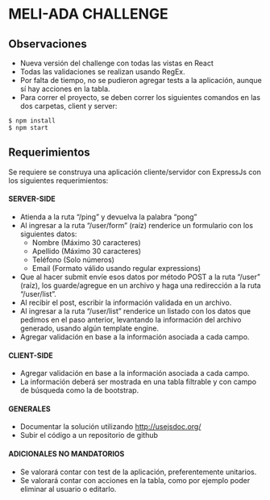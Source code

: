 # MELI-ADA CHALLENGE

## Observaciones

- Nueva versión del challenge con todas las vistas en React
- Todas las validaciones se realizan usando RegEx.
- Por falta de tiempo, no se pudieron agregar tests a la aplicación, aunque sí hay acciones en la tabla. 
- Para correr el proyecto, se deben correr los siguientes comandos en las dos carpetas, client y server: 
```
$ npm install
$ npm start
```

## Requerimientos

Se requiere se construya una aplicación cliente/servidor con ExpressJs con los siguientes requerimientos:
#### SERVER-SIDE
- Atienda a la ruta “/ping” y devuelva la palabra “pong”
- Al ingresar a la ruta “/user/form” (raíz) renderice un formulario con los siguientes datos:
	- Nombre (Máximo 30 caracteres)
	- Apellido (Máximo 30 caracteres)
	- Teléfono (Solo números)
	- Email (Formato válido usando regular expressions)
- Que al hacer submit envíe esos datos por método POST a la ruta “/user” (raíz), los guarde/agregue en un archivo y haga una redirección a la ruta “/user/list”.
- Al recibir el post, escribir la información validada en un archivo.
- Al ingresar a la ruta “/user/list” renderice un listado con los datos que pedimos en el paso anterior, levantando la información del archivo generado, usando algún template engine.
- Agregar validación en base a la información asociada a cada campo.
#### CLIENT-SIDE
- Agregar validación en base a la información asociada a cada campo.
- La información deberá ser mostrada en una tabla filtrable y con campo de búsqueda como la de bootstrap.

#### GENERALES
- Documentar la solución utilizando http://usejsdoc.org/
-  Subir el código a un repositorio de github

#### ADICIONALES NO MANDATORIOS
- Se valorará contar con test de la aplicación, preferentemente unitarios.
- Se valorará contar con acciones en la tabla, como por ejemplo poder eliminar al usuario o editarlo.


